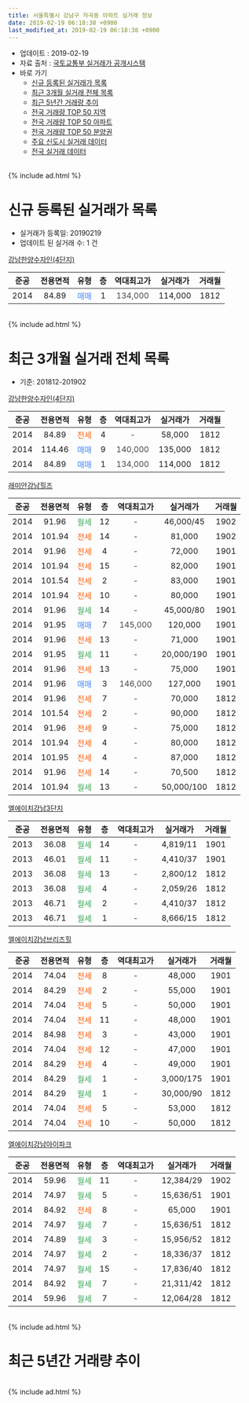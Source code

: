 ```yaml
---
title: 서울특별시 강남구 자곡동 아파트 실거래 정보
date: 2019-02-19 06:18:38 +0900
last_modified_at: 2019-02-19 06:18:38 +0900
---
```


* 업데이트 : 2019-02-19
* 자료 출처 : [국토교통부 실거래가 공개시스템](http://rt.molit.go.kr)
* 바로 가기
    * [신규 등록된 실거래가 목록](#신규-등록된-실거래가-목록)
    * [최근 3개월 실거래 전체 목록](#최근-3개월-실거래-전체-목록)
    * [최근 5년간 거래량 추이](#최근-5년간-거래량-추이)
    * [전국 거래량 TOP 50 지역](https://inasie.github.io/apt-trade-info/최근-3개월-전국에서-가장-거래가-많이-발생한-지역)
    * [전국 거래량 TOP 50 아파트](https://inasie.github.io/apt-trade-info/최근-3개월-전국에서-가장-거래가-많이-발생한-아파트)
    * [전국 거래량 TOP 50 분양권](https://inasie.github.io/apt-trade-info/최근-3개월-전국에서-가장-거래가-많이-발생한-분양권)
    * [주요 신도시 실거래 데이터](https://inasie.github.io/apt-trade-info/주요-신도시)
    * [전국 실거래 데이터](https://inasie.github.io/apt-trade-info/전국)
<br>
{% include ad.html %}
<br>

# 신규 등록된 실거래가 목록
* 실거래가 등록일: 20190219
* 업데이트 된 실거래 수: 1 건


[강남한양수자인(4단지)](https://search.naver.com/search.naver?query=%EC%84%9C%EC%9A%B8%ED%8A%B9%EB%B3%84%EC%8B%9C+%EA%B0%95%EB%82%A8%EA%B5%AC+%EC%9E%90%EA%B3%A1%EB%8F%99+%EA%B0%95%EB%82%A8%ED%95%9C%EC%96%91%EC%88%98%EC%9E%90%EC%9D%B8%284%EB%8B%A8%EC%A7%80%29)

|준공|전용면적|유형|층|역대최고가|실거래가|거래월|
|:---:|:---:|:---:|:---:|:---:|:---:|:---:|
|2014|84.89|<span style="color:#4285f3">매매</span>|1|<span style="color:#444444">134,000</span>|114,000|1812|


<br>
{% include ad.html %}
<br>

# 최근 3개월 실거래 전체 목록
* 기준: 201812-201902


[강남한양수자인(4단지)](https://search.naver.com/search.naver?query=%EC%84%9C%EC%9A%B8%ED%8A%B9%EB%B3%84%EC%8B%9C+%EA%B0%95%EB%82%A8%EA%B5%AC+%EC%9E%90%EA%B3%A1%EB%8F%99+%EA%B0%95%EB%82%A8%ED%95%9C%EC%96%91%EC%88%98%EC%9E%90%EC%9D%B8%284%EB%8B%A8%EC%A7%80%29)

|준공|전용면적|유형|층|역대최고가|실거래가|거래월|
|:---:|:---:|:---:|:---:|:---:|:---:|:---:|
|2014|84.89|<span style="color:#ff5a00">전세</span>|4|<span style="color:#444444">-</span>|58,000|1812|
|2014|114.46|<span style="color:#4285f3">매매</span>|9|<span style="color:#444444">140,000</span>|135,000|1812|
|2014|84.89|<span style="color:#4285f3">매매</span>|1|<span style="color:#444444">134,000</span>|114,000|1812|

[래미안강남힐즈](https://search.naver.com/search.naver?query=%EC%84%9C%EC%9A%B8%ED%8A%B9%EB%B3%84%EC%8B%9C+%EA%B0%95%EB%82%A8%EA%B5%AC+%EC%9E%90%EA%B3%A1%EB%8F%99+%EB%9E%98%EB%AF%B8%EC%95%88%EA%B0%95%EB%82%A8%ED%9E%90%EC%A6%88)

|준공|전용면적|유형|층|역대최고가|실거래가|거래월|
|:---:|:---:|:---:|:---:|:---:|:---:|:---:|
|2014|91.96|<span style="color:#34a853">월세</span>|12|<span style="color:#444444">-</span>|46,000/45|1902|
|2014|101.94|<span style="color:#ff5a00">전세</span>|14|<span style="color:#444444">-</span>|81,000|1902|
|2014|91.96|<span style="color:#ff5a00">전세</span>|4|<span style="color:#444444">-</span>|72,000|1901|
|2014|101.94|<span style="color:#ff5a00">전세</span>|15|<span style="color:#444444">-</span>|82,000|1901|
|2014|101.54|<span style="color:#ff5a00">전세</span>|2|<span style="color:#444444">-</span>|83,000|1901|
|2014|101.94|<span style="color:#ff5a00">전세</span>|10|<span style="color:#444444">-</span>|80,000|1901|
|2014|91.96|<span style="color:#34a853">월세</span>|14|<span style="color:#444444">-</span>|45,000/80|1901|
|2014|91.95|<span style="color:#4285f3">매매</span>|7|<span style="color:#444444">145,000</span>|120,000|1901|
|2014|91.96|<span style="color:#ff5a00">전세</span>|13|<span style="color:#444444">-</span>|71,000|1901|
|2014|91.95|<span style="color:#34a853">월세</span>|11|<span style="color:#444444">-</span>|20,000/190|1901|
|2014|91.96|<span style="color:#ff5a00">전세</span>|13|<span style="color:#444444">-</span>|75,000|1901|
|2014|91.96|<span style="color:#4285f3">매매</span>|3|<span style="color:#444444">146,000</span>|127,000|1901|
|2014|91.96|<span style="color:#ff5a00">전세</span>|7|<span style="color:#444444">-</span>|70,000|1812|
|2014|101.54|<span style="color:#ff5a00">전세</span>|2|<span style="color:#444444">-</span>|90,000|1812|
|2014|91.96|<span style="color:#ff5a00">전세</span>|9|<span style="color:#444444">-</span>|75,000|1812|
|2014|101.94|<span style="color:#ff5a00">전세</span>|4|<span style="color:#444444">-</span>|80,000|1812|
|2014|101.95|<span style="color:#ff5a00">전세</span>|4|<span style="color:#444444">-</span>|87,000|1812|
|2014|91.96|<span style="color:#ff5a00">전세</span>|14|<span style="color:#444444">-</span>|70,500|1812|
|2014|101.94|<span style="color:#34a853">월세</span>|13|<span style="color:#444444">-</span>|50,000/100|1812|

[엘에이치강남3단지](https://search.naver.com/search.naver?query=%EC%84%9C%EC%9A%B8%ED%8A%B9%EB%B3%84%EC%8B%9C+%EA%B0%95%EB%82%A8%EA%B5%AC+%EC%9E%90%EA%B3%A1%EB%8F%99+%EC%97%98%EC%97%90%EC%9D%B4%EC%B9%98%EA%B0%95%EB%82%A83%EB%8B%A8%EC%A7%80)

|준공|전용면적|유형|층|역대최고가|실거래가|거래월|
|:---:|:---:|:---:|:---:|:---:|:---:|:---:|
|2013|36.08|<span style="color:#34a853">월세</span>|14|<span style="color:#444444">-</span>|4,819/11|1901|
|2013|46.01|<span style="color:#34a853">월세</span>|11|<span style="color:#444444">-</span>|4,410/37|1901|
|2013|36.08|<span style="color:#34a853">월세</span>|13|<span style="color:#444444">-</span>|2,800/12|1812|
|2013|36.08|<span style="color:#34a853">월세</span>|4|<span style="color:#444444">-</span>|2,059/26|1812|
|2013|46.71|<span style="color:#34a853">월세</span>|2|<span style="color:#444444">-</span>|4,410/37|1812|
|2013|46.71|<span style="color:#34a853">월세</span>|1|<span style="color:#444444">-</span>|8,666/15|1812|

[엘에이치강남브리즈힐](https://search.naver.com/search.naver?query=%EC%84%9C%EC%9A%B8%ED%8A%B9%EB%B3%84%EC%8B%9C+%EA%B0%95%EB%82%A8%EA%B5%AC+%EC%9E%90%EA%B3%A1%EB%8F%99+%EC%97%98%EC%97%90%EC%9D%B4%EC%B9%98%EA%B0%95%EB%82%A8%EB%B8%8C%EB%A6%AC%EC%A6%88%ED%9E%90)

|준공|전용면적|유형|층|역대최고가|실거래가|거래월|
|:---:|:---:|:---:|:---:|:---:|:---:|:---:|
|2014|74.04|<span style="color:#ff5a00">전세</span>|8|<span style="color:#444444">-</span>|48,000|1901|
|2014|84.29|<span style="color:#ff5a00">전세</span>|2|<span style="color:#444444">-</span>|55,000|1901|
|2014|74.04|<span style="color:#ff5a00">전세</span>|5|<span style="color:#444444">-</span>|50,000|1901|
|2014|74.04|<span style="color:#ff5a00">전세</span>|11|<span style="color:#444444">-</span>|48,000|1901|
|2014|84.98|<span style="color:#ff5a00">전세</span>|3|<span style="color:#444444">-</span>|43,000|1901|
|2014|74.04|<span style="color:#ff5a00">전세</span>|12|<span style="color:#444444">-</span>|47,000|1901|
|2014|84.29|<span style="color:#ff5a00">전세</span>|4|<span style="color:#444444">-</span>|49,000|1901|
|2014|84.29|<span style="color:#34a853">월세</span>|1|<span style="color:#444444">-</span>|3,000/175|1901|
|2014|84.29|<span style="color:#34a853">월세</span>|1|<span style="color:#444444">-</span>|30,000/90|1812|
|2014|74.04|<span style="color:#ff5a00">전세</span>|5|<span style="color:#444444">-</span>|53,000|1812|
|2014|74.04|<span style="color:#ff5a00">전세</span>|10|<span style="color:#444444">-</span>|50,000|1812|

[엘에이치강남아이파크](https://search.naver.com/search.naver?query=%EC%84%9C%EC%9A%B8%ED%8A%B9%EB%B3%84%EC%8B%9C+%EA%B0%95%EB%82%A8%EA%B5%AC+%EC%9E%90%EA%B3%A1%EB%8F%99+%EC%97%98%EC%97%90%EC%9D%B4%EC%B9%98%EA%B0%95%EB%82%A8%EC%95%84%EC%9D%B4%ED%8C%8C%ED%81%AC)

|준공|전용면적|유형|층|역대최고가|실거래가|거래월|
|:---:|:---:|:---:|:---:|:---:|:---:|:---:|
|2014|59.96|<span style="color:#34a853">월세</span>|11|<span style="color:#444444">-</span>|12,384/29|1902|
|2014|74.97|<span style="color:#34a853">월세</span>|5|<span style="color:#444444">-</span>|15,636/51|1901|
|2014|84.92|<span style="color:#ff5a00">전세</span>|8|<span style="color:#444444">-</span>|65,000|1901|
|2014|74.97|<span style="color:#34a853">월세</span>|7|<span style="color:#444444">-</span>|15,636/51|1812|
|2014|74.89|<span style="color:#34a853">월세</span>|3|<span style="color:#444444">-</span>|15,956/52|1812|
|2014|74.97|<span style="color:#34a853">월세</span>|2|<span style="color:#444444">-</span>|18,336/37|1812|
|2014|74.97|<span style="color:#34a853">월세</span>|15|<span style="color:#444444">-</span>|17,836/40|1812|
|2014|84.92|<span style="color:#34a853">월세</span>|7|<span style="color:#444444">-</span>|21,311/42|1812|
|2014|59.96|<span style="color:#34a853">월세</span>|7|<span style="color:#444444">-</span>|12,064/28|1812|


<br>
{% include ad.html %}
<br>

# 최근 5년간 거래량 추이


<div style="width:100%;">
    <canvas id="deal_progress" height="200"></canvas>
</div>

<script>
new Chart(document.getElementById("deal_progress"), {
    type: 'line',
    data: {
        labels: ['201402','201403','201404','201405','201406','201407','201408','201409','201410','201411','201412','201501','201502','201503','201504','201505','201506','201507','201508','201509','201510','201511','201512','201601','201602','201603','201604','201605','201606','201607','201608','201609','201610','201611','201612','201701','201702','201703','201704','201705','201706','201707','201708','201709','201710','201711','201712','201801','201802','201803','201804','201805','201806','201807','201808','201809','201810','201811','201812','201901','201902'],
        datasets: [{
            label: '매매',
            pointRadius: 1,
            data: [0, 8, 11, 42, 24, 7, 3, 4, 2, 4, 2, 0, 0, 4, 12, 18, 8, 13, 6, 3, 2, 0, 2, 3, 1, 2, 5, 9, 15, 15, 5, 11, 18, 3, 2, 4, 2, 4, 6, 17, 22, 20, 9, 12, 9, 10, 20, 28, 9, 3, 4, 4, 1, 3, 14, 5, 2, 1, 2, 2, 0],
            borderColor: "rgba(255, 201, 14, 1)",
            backgroundColor: "rgba(255, 201, 14, 0.5)",
            fill: false,
            lineTension: 0
        },{
            label: '전월세',
            pointRadius: 1,
            data: [7, 40, 75, 47, 72, 61, 75, 38, 49, 96, 32, 15, 7, 9, 15, 31, 25, 55, 18, 9, 11, 27, 35, 11, 11, 17, 14, 130, 47, 41, 28, 35, 35, 97, 43, 19, 19, 21, 25, 19, 25, 13, 97, 21, 23, 16, 42, 29, 25, 25, 22, 124, 37, 33, 38, 31, 30, 258, 21, 20, 3],
            borderColor: "rgba(0, 141, 185, 1)",
            backgroundColor: "rgba(0, 141, 185, 0.5)",
            fill: false,
            lineTension: 0
        }
        ]
    },
    options: {
        responsive: true,
        title: {
            display: false
        },
        tooltips: {
            mode: 'index',
            intersect: false
        },
        hover: {
            mode: 'nearest',
            intersect: true
        },
        scales: {
            xAxes: [{
                display: true,
                scaleLabel: {
                    display: true,
                    labelString: '년/월'
                }
            }],
            yAxes: [{
                display: true,
                ticks: {
                    suggestedMin: 0,
                },
                scaleLabel: {
                    display: true,
                    labelString: '실거래 수'
                }
            }]
        }
    }
});

</script>


<br>
{% include ad.html %}
<br>

